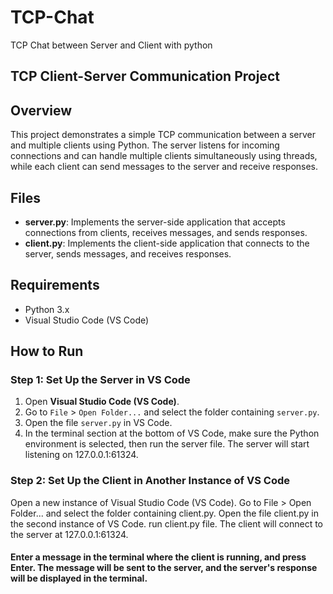 # TCP-Chat
TCP Chat between Server and Client with python

## TCP Client-Server Communication Project

## Overview
This project demonstrates a simple TCP communication between a server and multiple clients using Python. The server listens for incoming connections and can handle multiple clients simultaneously using threads, while each client can send messages to the server and receive responses.

## Files
- **server.py**: Implements the server-side application that accepts connections from clients, receives messages, and sends responses.
- **client.py**: Implements the client-side application that connects to the server, sends messages, and receives responses.

## Requirements
- Python 3.x
- Visual Studio Code (VS Code)

## How to Run

### Step 1: Set Up the Server in VS Code
1. Open **Visual Studio Code (VS Code)**.
2. Go to `File` > `Open Folder...` and select the folder containing `server.py`.
3. Open the file `server.py` in VS Code.
4. In the terminal section at the bottom of VS Code, make sure the Python environment is selected, then run the server file.
The server will start listening on 127.0.0.1:61324.

### Step 2: Set Up the Client in Another Instance of VS Code
Open a new instance of Visual Studio Code (VS Code).
Go to File > Open Folder... and select the folder containing client.py.
Open the file client.py in the second instance of VS Code.
run client.py file.
The client will connect to the server at 127.0.0.1:61324.

#### Enter a message in the terminal where the client is running, and press Enter. The message will be sent to the server, and the server's response will be displayed in the terminal.

